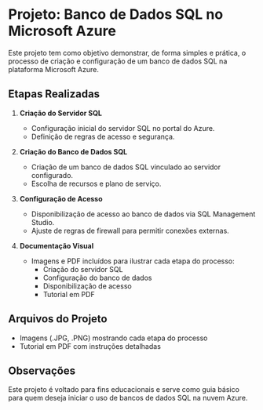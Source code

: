 # Projeto: Banco de Dados SQL no Microsoft Azure

Este projeto tem como objetivo demonstrar, de forma simples e prática, o processo de criação e configuração de um banco de dados SQL na plataforma Microsoft Azure.

## Etapas Realizadas

1. **Criação do Servidor SQL**
   - Configuração inicial do servidor SQL no portal do Azure.
   - Definição de regras de acesso e segurança.

2. **Criação do Banco de Dados SQL**
   - Criação de um banco de dados SQL vinculado ao servidor configurado.
   - Escolha de recursos e plano de serviço.

3. **Configuração de Acesso**
   - Disponibilização de acesso ao banco de dados via SQL Management Studio.
   - Ajuste de regras de firewall para permitir conexões externas.

4. **Documentação Visual**
   - Imagens e PDF incluídos para ilustrar cada etapa do processo:
     - Criação do servidor SQL
     - Configuração do banco de dados
     - Disponibilização de acesso
     - Tutorial em PDF

## Arquivos do Projeto
- Imagens (.JPG, .PNG) mostrando cada etapa do processo
- Tutorial em PDF com instruções detalhadas

## Observações
Este projeto é voltado para fins educacionais e serve como guia básico para quem deseja iniciar o uso de bancos de dados SQL na nuvem Azure.
